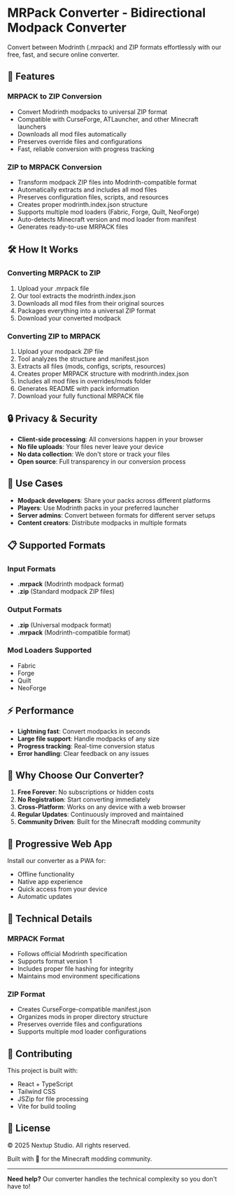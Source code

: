 # MRPack Converter - Bidirectional Modpack Converter

Convert between Modrinth (.mrpack) and ZIP formats effortlessly with our free, fast, and secure online converter.

## 🚀 Features

### MRPACK to ZIP Conversion
- Convert Modrinth modpacks to universal ZIP format
- Compatible with CurseForge, ATLauncher, and other Minecraft launchers
- Downloads all mod files automatically
- Preserves override files and configurations
- Fast, reliable conversion with progress tracking

### ZIP to MRPACK Conversion
- Transform modpack ZIP files into Modrinth-compatible format
- Automatically extracts and includes all mod files
- Preserves configuration files, scripts, and resources
- Creates proper modrinth.index.json structure
- Supports multiple mod loaders (Fabric, Forge, Quilt, NeoForge)
- Auto-detects Minecraft version and mod loader from manifest
- Generates ready-to-use MRPACK files

## 🛠️ How It Works

### Converting MRPACK to ZIP
1. Upload your .mrpack file
2. Our tool extracts the modrinth.index.json
3. Downloads all mod files from their original sources
4. Packages everything into a universal ZIP format
5. Download your converted modpack

### Converting ZIP to MRPACK
1. Upload your modpack ZIP file
2. Tool analyzes the structure and manifest.json
3. Extracts all files (mods, configs, scripts, resources)
4. Creates proper MRPACK structure with modrinth.index.json
5. Includes all mod files in overrides/mods folder
6. Generates README with pack information
7. Download your fully functional MRPACK file

## 🔒 Privacy & Security

- **Client-side processing**: All conversions happen in your browser
- **No file uploads**: Your files never leave your device
- **No data collection**: We don't store or track your files
- **Open source**: Full transparency in our conversion process

## 🎯 Use Cases

- **Modpack developers**: Share your packs across different platforms
- **Players**: Use Modrinth packs in your preferred launcher
- **Server admins**: Convert between formats for different server setups
- **Content creators**: Distribute modpacks in multiple formats

## 📋 Supported Formats

### Input Formats
- **.mrpack** (Modrinth modpack format)
- **.zip** (Standard modpack ZIP files)

### Output Formats
- **.zip** (Universal modpack format)
- **.mrpack** (Modrinth-compatible format)

### Mod Loaders Supported
- Fabric
- Forge
- Quilt
- NeoForge

## ⚡ Performance

- **Lightning fast**: Convert modpacks in seconds
- **Large file support**: Handle modpacks of any size
- **Progress tracking**: Real-time conversion status
- **Error handling**: Clear feedback on any issues

## 🌟 Why Choose Our Converter?

1. **Free Forever**: No subscriptions or hidden costs
2. **No Registration**: Start converting immediately
3. **Cross-Platform**: Works on any device with a web browser
4. **Regular Updates**: Continuously improved and maintained
5. **Community Driven**: Built for the Minecraft modding community

## 📱 Progressive Web App

Install our converter as a PWA for:
- Offline functionality
- Native app experience
- Quick access from your device
- Automatic updates

## 🔧 Technical Details

### MRPACK Format
- Follows official Modrinth specification
- Supports format version 1
- Includes proper file hashing for integrity
- Maintains mod environment specifications

### ZIP Format
- Creates CurseForge-compatible manifest.json
- Organizes mods in proper directory structure
- Preserves override files and configurations
- Supports multiple mod loader configurations

## 🤝 Contributing

This project is built with:
- React + TypeScript
- Tailwind CSS
- JSZip for file processing
- Vite for build tooling

## 📄 License

© 2025 Nextup Studio. All rights reserved.

Built with 💜 for the Minecraft modding community.

---

**Need help?** Our converter handles the technical complexity so you don't have to!
